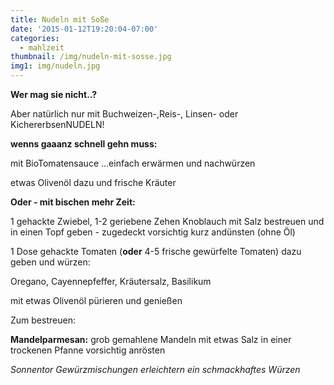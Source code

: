 ```yaml
---
title: Nudeln mit Soße
date: '2015-01-12T19:20:04-07:00'
categories:
  - mahlzeit
thumbnail: /img/nudeln-mit-sosse.jpg
img1: img/nudeln.jpg
---
```

**Wer mag sie nicht..?**


Aber natürlich nur mit Buchweizen-,Reis-, Linsen- oder KichererbsenNUDELN!

**wenns gaaanz schnell gehn muss:**

mit BioTomatensauce …einfach erwärmen und nachwürzen

etwas Olivenöl dazu und frische Kräuter 

**Oder - mit bischen mehr Zeit:**

1 gehackte Zwiebel, 1-2 geriebene Zehen Knoblauch mit Salz bestreuen und in einen Topf geben - zugedeckt vorsichtig kurz andünsten (ohne Öl)

 1 Dose gehackte Tomaten (**oder** 4-5 frische gewürfelte Tomaten) dazu geben und würzen:

Oregano, Cayennepfeffer, Kräutersalz, Basilikum

mit etwas Olivenöl pürieren und genießen

Zum bestreuen:

**Mandelparmesan:** grob gemahlene Mandeln mit etwas Salz in einer trockenen Pfanne vorsichtig anrösten

*Sonnentor Gewürzmischungen erleichtern ein schmackhaftes Würzen*
